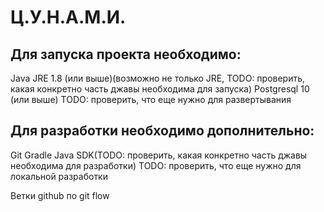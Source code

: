 # Ц.У.Н.А.М.И.
## Для запуска проекта необходимо:

Java JRE 1.8 (или выше)(возможно не только JRE, TODO: проверить, какая конкретно часть джавы необходима для запуска)
Postgresql 10 (или выше)
TODO: проверить, что еще нужно для развертывания

## Для разработки необходимо дополнительно:

Git
Gradle
Java SDK(TODO: проверить, какая конкретно часть джавы необходима для разработки)
TODO: проверить, что еще нужно для локальной разработки

Ветки github по git flow
